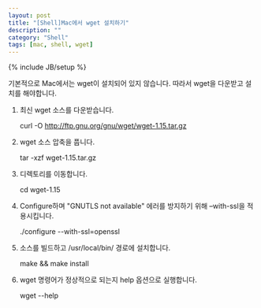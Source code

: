 ```yaml
---
layout: post
title: "[Shell]Mac에서 wget 설치하기"
description: ""
category: "Shell"
tags: [mac, shell, wget]
---
```

{% include JB/setup %}

기본적으로 Mac에서는 wget이 설치되어 있지 않습니다. 따라서 wget을 다운받고 설치를 해야합니다.

1. 최신 wget 소스를 다운받습니다.

	curl -O http://ftp.gnu.org/gnu/wget/wget-1.15.tar.gz

2. wget 소스 압축을 풉니다.

	tar -xzf wget-1.15.tar.gz

3. 디렉토리를 이동합니다.

	cd wget-1.15

4. Configure하며 "GNUTLS not available" 에러를 방지하기 위해 –with-ssl을 적용시킵니다.

	./configure --with-ssl=openssl

5. 소스를 빌드하고 /usr/local/bin/ 경로에 설치합니다.
	
	make && make install

6. wget 명령어가 정상적으로 되는지 help 옵션으로 실행합니다.

	wget --help